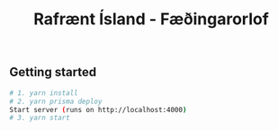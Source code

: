 <h1 align="center"><strong>Rafrænt Ísland - Fæðingarorlof</strong></h1>

<br />



## Getting started

```sh
# 1. yarn install
# 2. yarn prisma deploy
Start server (runs on http://localhost:4000)
# 3. yarn start 
```

